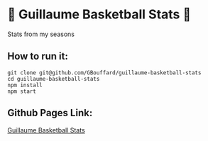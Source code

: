 # :basketball: Guillaume Basketball Stats :basketball:

Stats from my seasons

## How to run it:

```
git clone git@github.com/GBouffard/guillaume-basketball-stats
cd guillaume-basketball-stats
npm install
npm start
```

## Github Pages Link:

[Guillaume Basketball Stats](https://gbouffard.github.io/guillaume-basketball-stats/)

